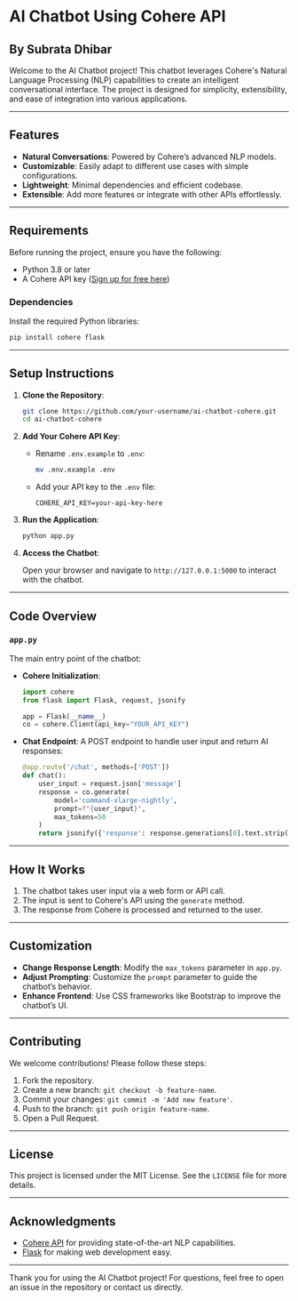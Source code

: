 # AI Chatbot Using Cohere API
## By Subrata Dhibar
Welcome to the AI Chatbot project! This chatbot leverages Cohere's Natural Language Processing (NLP) capabilities to create an intelligent conversational interface. The project is designed for simplicity, extensibility, and ease of integration into various applications.

---

## Features

- **Natural Conversations**: Powered by Cohere’s advanced NLP models.
- **Customizable**: Easily adapt to different use cases with simple configurations.
- **Lightweight**: Minimal dependencies and efficient codebase.
- **Extensible**: Add more features or integrate with other APIs effortlessly.

---

## Requirements

Before running the project, ensure you have the following:

- Python 3.8 or later
- A Cohere API key ([Sign up for free here](https://cohere.ai/))

### Dependencies

Install the required Python libraries:

```bash
pip install cohere flask
```

---

## Setup Instructions

1. **Clone the Repository**:

   ```bash
   git clone https://github.com/your-username/ai-chatbot-cohere.git
   cd ai-chatbot-cohere
   ```

2. **Add Your Cohere API Key**:
   
   - Rename `.env.example` to `.env`:
     ```bash
     mv .env.example .env
     ```
   - Add your API key to the `.env` file:
     ```
     COHERE_API_KEY=your-api-key-here
     ```

3. **Run the Application**:

   ```bash
   python app.py
   ```

4. **Access the Chatbot**:

   Open your browser and navigate to `http://127.0.0.1:5000` to interact with the chatbot.

---

## Code Overview

### `app.py`

The main entry point of the chatbot:

- **Cohere Initialization**:
  ```python
  import cohere
  from flask import Flask, request, jsonify

  app = Flask(__name__)
  co = cohere.Client(api_key="YOUR_API_KEY")
  ```

- **Chat Endpoint**:
  A POST endpoint to handle user input and return AI responses:
  ```python
  @app.route('/chat', methods=['POST'])
  def chat():
      user_input = request.json['message']
      response = co.generate(
          model='command-xlarge-nightly',
          prompt=f"{user_input}",
          max_tokens=50
      )
      return jsonify({'response': response.generations[0].text.strip()})
  ```

---

## How It Works

1. The chatbot takes user input via a web form or API call.
2. The input is sent to Cohere's API using the `generate` method.
3. The response from Cohere is processed and returned to the user.

---

## Customization

- **Change Response Length**:
  Modify the `max_tokens` parameter in `app.py`.
- **Adjust Prompting**:
  Customize the `prompt` parameter to guide the chatbot’s behavior.
- **Enhance Frontend**:
  Use CSS frameworks like Bootstrap to improve the chatbot’s UI.

---

## Contributing

We welcome contributions! Please follow these steps:

1. Fork the repository.
2. Create a new branch: `git checkout -b feature-name`.
3. Commit your changes: `git commit -m 'Add new feature'`.
4. Push to the branch: `git push origin feature-name`.
5. Open a Pull Request.

---

## License

This project is licensed under the MIT License. See the `LICENSE` file for more details.

---

## Acknowledgments

- [Cohere API](https://cohere.ai/) for providing state-of-the-art NLP capabilities.
- [Flask](https://flask.palletsprojects.com/) for making web development easy.

---

Thank you for using the AI Chatbot project! For questions, feel free to open an issue in the repository or contact us directly.

